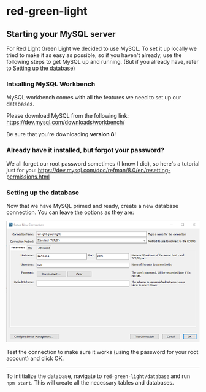 # red-green-light

## Starting your MySQL server
For Red Light Green Light we decided to use MySQL. To set it up locally we tried to make it as easy as possible, so if you haven't already, use the following steps to get MySQL up and running. (But if you already have, refer to [Setting up the database](#setting-up-the-database))

### Intsalling MySQL Workbench
MySQL workbench comes with all the features we need to set up our databases.

Please download MySQL from the following link: https://dev.mysql.com/downloads/workbench/

Be sure that you're downloading **version 8**!

### Already have it installed, but forgot your password?
We all forget our root password sometimes (I know I did), so here's a tutorial just for you: https://dev.mysql.com/doc/refman/8.0/en/resetting-permissions.html

### Setting up the database
Now that we have MySQL primed and ready, create a new database connection. You can leave the options as they are:

![Create Connection](readme_images/create_connection.png)

Test the connection to make sure it works (using the password for your root account) and click OK.

---

To intitialize the database, navigate to `red-green-light/database` and run `npm start`. This will create all the necessary tables and databases.
